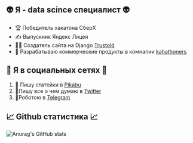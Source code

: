 ## 👽 Я - data scince специалист 👽

- 🏆 Победитель хакатона СберX
- ✍ Выпускник Яндекс Лицея
- 👨‍💻 Создатель сайта на Django [Trustold](https://store.trustold.ru/)
- 🤑 Разрабатываю коммерческие продукты в комнапии [kahathoners](https://github.com/kahathoners)

## 📱 Я в социальных сетях 📱
1. 📓 Пишу статейки в [Pikabu](https://pikabu.ru/@BalaganChick)
2. 🤪Пишу все о чем думаю в [Twitter](https://twitter.com/arkadiy2020)
3. 🤖Роботою в [Telegram](https://t.me/pyython)

## 📈 Github статистика 📈
![Anurag's GitHub stats](https://github-readme-stats.vercel.app/api?username=l-arkadiy-l&show_icons=true&theme=gruvbox)

